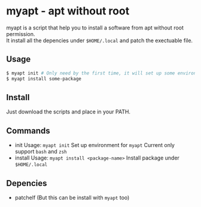 myapt - apt without root
========================

myapt is a script that help you to install a software from apt without root permission.  
It install all the depencies under `$HOME/.local` and patch the exectuable file.  

## Usage ##

```sh
$ myapt init # Only need by the first time, it will set up some environment
$ myapt install some-package
```

## Install ##

Just download the scripts and place in your PATH.  

## Commands ##

- init
  Usage: `myapt init`
  Set up environment for `myapt`
  Current only support `bash` and `zsh`
- install
  Usage: `myapt install <package-name>`
  Install package under `$HOME/.local`

## Depencies ##

- patchelf (But this can be install with `myapt` too)
